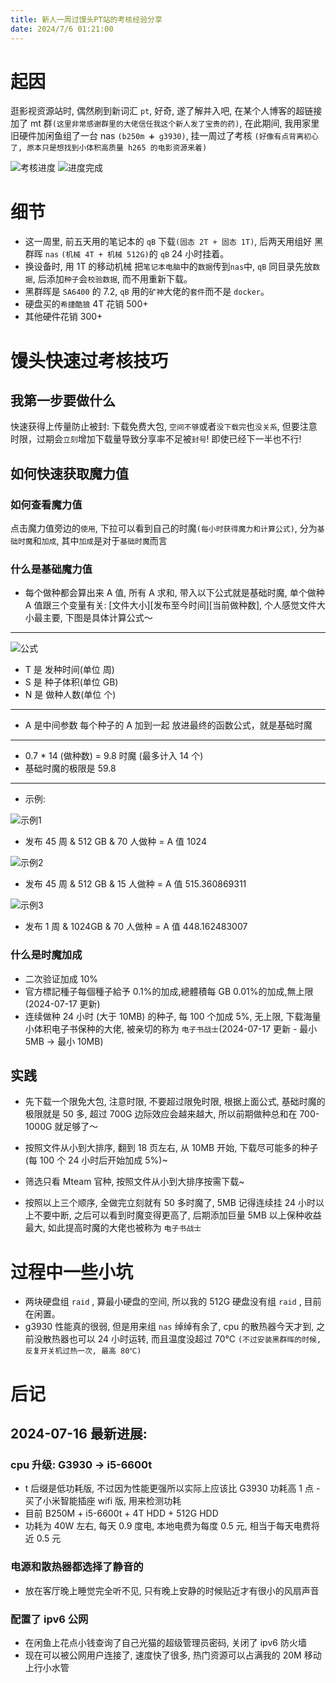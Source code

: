 ```yaml
---
title: 新人一周过馒头PT站的考核经验分享
date: 2024/7/6 01:21:00
---
```


# 起因

逛影视资源站时, 偶然刷到新词汇 `pt`, 好奇, 遂了解并入吧, 在某个人博客的超链接加了 mt 群`(这里非常感谢群里的大佬信任我这个新人发了宝贵的药)`, 在此期间, 我用家里旧硬件加闲鱼组了一台 nas `(b250m ➕ g3930)`, 挂一周过了考核
`(好像有点背离初心了, 原本只是想找到小体积高质量 h265 的电影资源来着)`

![考核进度](/images/新人一周过馒头PT站的考核经验分享/考核进度.jpg)
![进度完成](/images/新人一周过馒头PT站的考核经验分享/进度完成.jpg)

# 细节

- 这一周里, 前五天用的笔记本的 `qB` 下载`(固态 2T + 固态 1T)`, 后两天用组好 黑群晖 `nas` `(机械 4T + 机械 512G)`的 `qB` 24 小时挂着。
- 换设备时, 用 1T 的移动机械 把`笔记本电脑`中的`数据`传到`nas`中, `qB` 同目录先放`数据`, 后添加`种子`会`校验数据`, 而不用重新下载。
- 黑群晖是 `SA6400` 的 7.2, `qB` 用的`矿神`大佬的`套件`而不是 `docker`。
- 硬盘买的`希捷酷狼` 4T 花销 500+
- 其他硬件花销 300+

# 馒头快速过考核技巧

## 我第一步要做什么

快速获得上传量防止被封: 下载免费大包, `空间不够`或者`没下载完`也`没关系`, 但要注意时限，过期会`立刻`增加下载量导致分享率不足被`封号`! 即使已经下一半也不行!

## 如何快速获取魔力值

### 如何查看魔力值

点击魔力值旁边的`使用`, 下拉可以看到自己的时魔`(每小时获得魔力和计算公式)`, 分为`基础时魔`和`加成`, 其中`加成`是对于`基础时魔`而言

### 什么是基础魔力值

- 每个做种都会算出来 A 值, 所有 A 求和, 带入以下公式就是基础时魔, 单个做种 A 值跟三个变量有关: [文件大小][发布至今时间][当前做种数], 个人感觉文件大小最主要, 下图是具体计算公式～

---

![公式](/images/新人一周过馒头PT站的考核经验分享/公式.jpg)

- T 是 发种时间(单位 周)
- S 是 种子体积(单位 GB)
- N 是 做种人数(单位 个)

---

- A 是中间参数 每个种子的 A 加到一起 放进最终的函数公式，就是基础时魔

---

- 0.7 \* 14 (做种数) = 9.8 时魔 (最多计入 14 个)
- 基础时魔的极限是 59.8

---

- 示例:

![示例1](/images/新人一周过馒头PT站的考核经验分享/示例1.jpg)

- 发布 45 周 & 512 GB & 70 人做种 = A 值 1024

![示例2](/images/新人一周过馒头PT站的考核经验分享/示例2.jpg)

- 发布 45 周 & 512 GB & 15 人做种 = A 值 515.360869311

![示例3](/images/新人一周过馒头PT站的考核经验分享/示例3.jpg)

- 发布 1 周 & 1024GB & 70 人做种 = A 值 448.162483007

### 什么是时魔加成

- 二次验证加成 10%
- 官方標記種子每個種子給予 0.1%的加成,總體積每 GB 0.01%的加成,無上限(2024-07-17 更新)
- 连续做种 24 小时 (大于 10MB) 的种子, 每 100 个加成 5%, 无上限, 下载海量小体积电子书保种的大佬, 被亲切的称为 `电子书战士`(2024-07-17 更新 - 最小 5MB -> 最小 10MB)

## 实践

- 先下载一个限免大包, 注意时限, 不要超过限免时限, 根据上面公式, 基础时魔的极限就是 50 多, 超过 700G 边际效应会越来越大, 所以前期做种总和在 700-1000G 就足够了～

- 按照文件从小到大排序, 翻到 18 页左右, 从 10MB 开始, 下载尽可能多的种子(每 100 个 24 小时后开始加成 5%)~

- 筛选只看 Mteam 官种, 按照文件从小到大排序按需下载~

- 按照以上三个顺序, 全做完立刻就有 50 多时魔了, 5MB 记得连续挂 24 小时以上不要中断, 之后可以看到时魔变得更高了, 后期添加巨量 5MB 以上保种收益最大, 如此提高时魔的大佬也被称为 `电子书战士`

# 过程中一些小坑

- 两块硬盘组 `raid` , 算最小硬盘的空间, 所以我的 512G 硬盘没有组 `raid` , 目前在闲置。
- g3930 性能真的很弱, 但是用来组 `nas` 绰绰有余了, cpu 的散热器今天才到, 之前没散热器也可以 24 小时运转, 而且温度没超过 70℃ `(不过安装黑群晖的时候, 反复开关机过热一次, 最高 80℃)`

# 后记

## 2024-07-16 最新进展:

### cpu 升级: G3930 -> i5-6600t

- t 后缀是低功耗版, 不过因为性能更强所以实际上应该比 G3930 功耗高 1 点 -买了小米智能插座 wifi 版, 用来检测功耗
- 目前 B250M + i5-6600t + 4T HDD + 512G HDD
- 功耗为 40W 左右, 每天 0.9 度电, 本地电费为每度 0.5 元, 相当于每天电费将近 0.5 元

### 电源和散热器都选择了静音的

- 放在客厅晚上睡觉完全听不见, 只有晚上安静的时候贴近才有很小的风扇声音

### 配置了 ipv6 公网

- 在闲鱼上花点小钱查询了自己光猫的超级管理员密码, 关闭了 ipv6 防火墙
- 现在可以被公网用户连接了, 速度快了很多, 热门资源可以占满我的 20M 移动上行小水管

